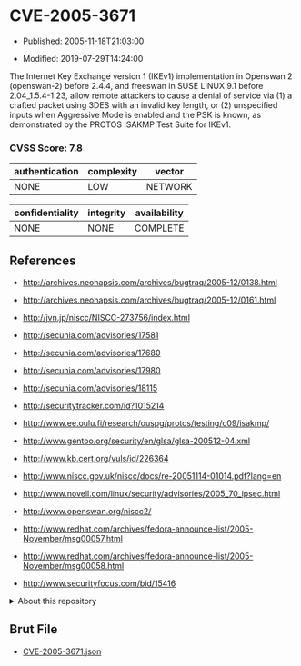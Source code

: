 # CVE-2005-3671

- Published: 2005-11-18T21:03:00

- Modified: 2019-07-29T14:24:00

The Internet Key Exchange version 1 (IKEv1) implementation in Openswan 2 (openswan-2) before 2.4.4, and freeswan in SUSE LINUX 9.1 before 2.04_1.5.4-1.23, allow remote attackers to cause a denial of service via (1) a crafted packet using 3DES with an invalid key length, or (2) unspecified inputs when Aggressive Mode is enabled and the PSK is known, as demonstrated by the PROTOS ISAKMP Test Suite for IKEv1.

### CVSS Score: **7.8**

| authentication | complexity | vector |
| --- | --- | --- |
| NONE | LOW | NETWORK |

| confidentiality | integrity | availability |
| --- | --- | --- |
| NONE | NONE | COMPLETE |

## References

* http://archives.neohapsis.com/archives/bugtraq/2005-12/0138.html

* http://archives.neohapsis.com/archives/bugtraq/2005-12/0161.html

* http://jvn.jp/niscc/NISCC-273756/index.html

* http://secunia.com/advisories/17581

* http://secunia.com/advisories/17680

* http://secunia.com/advisories/17980

* http://secunia.com/advisories/18115

* http://securitytracker.com/id?1015214

* http://www.ee.oulu.fi/research/ouspg/protos/testing/c09/isakmp/

* http://www.gentoo.org/security/en/glsa/glsa-200512-04.xml

* http://www.kb.cert.org/vuls/id/226364

* http://www.niscc.gov.uk/niscc/docs/re-20051114-01014.pdf?lang=en

* http://www.novell.com/linux/security/advisories/2005_70_ipsec.html

* http://www.openswan.org/niscc2/

* http://www.redhat.com/archives/fedora-announce-list/2005-November/msg00057.html

* http://www.redhat.com/archives/fedora-announce-list/2005-November/msg00058.html

* http://www.securityfocus.com/bid/15416

<details>
<summary>About this repository</summary> 

  This repository is part of the project [Live Hack CVE](https://github.com/Live-Hack-CVE). Main website can be found [www.live-hack.org](https://www.live-hack.org) 
  
  Made by [Sn0wAlice](https://github.com/Sn0wAlice) for the people that care about security and need to have a feed of the latest CVEs. Hope you enjoy it, don't forget to star the repo and follow me on [Twitter](https://twitter.com/Sn0wAlice) and [Github](https://github.com/Sn0wAlice). And that is my [personnal website](https://www.alice-snow.me/)

  - [Home Page](https://github.com/Live-Hack-CVE)
  - [Framework](https://github.com/Live-Hack-CVE/cve-framework)
  - [CVE database](https://github.com/Live-Hack-CVE/full_database)
  - [Changelog](https://github.com/Live-Hack-CVE/Changelog)
</details>

## Brut File

* [CVE-2005-3671.json](https://raw.githubusercontent.com/Live-Hack-CVE/full_database/main/cves/2005/CVE-2005-3671.json)


